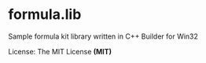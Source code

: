 # formula.lib

Sample formula kit library written in C++ Builder for Win32

License: The MIT License **(MIT)**
